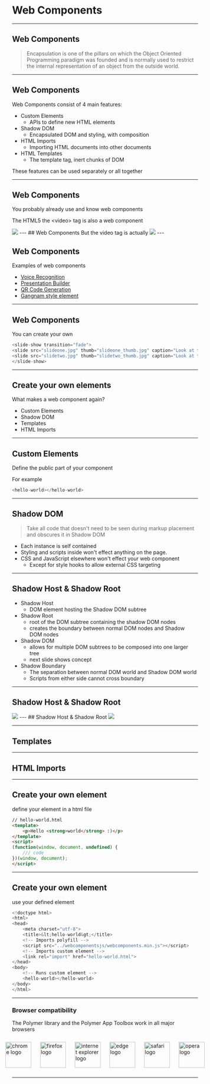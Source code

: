# Web Components

---
## Web Components

> Encapsulation is one of the pillars on which the Object Oriented Programming paradigm was founded and is normally used to restrict the internal representation of an object from the outside world.
---
## Web Components
Web Components consist of 4 main features:

* Custom Elements 
    * APIs to define new HTML elements
* Shadow DOM 
    * Encapsulated DOM and styling, with composition
* HTML Imports 
    * Importing HTML documents into other documents
* HTML Templates 
    * The template tag, inert chunks of DOM

These features can be used separately or all together

---
## Web Components
You probably already use and know web components

The HTML5 the &lt;video&gt; tag is also a web component

<img src="images/videoelement.png" />
---
## Web Components
But the video tag is actually
<img src="images/videoshadowdom.png" />
---

## Web Components
Examples of web components
* [Voice Recognition](http://zenorocha.github.io/voice-elements/)
* [Presentation Builder](http://viniciusalmeida.github.io/ninja-presentation/#1)
* [QR Code Generation](http://educastellano.github.io/qr-code/demo/)
* [Gangnam style element](http://html5-demos.appspot.com/gangnam)

---
## Web Components
You can create your own
```js
<slide-show transition="fade">
<slide src="slideone.jpg" thumb="slideone_thumb.jpg" caption="Look at this image">
<slide src="slidetwo.jpg" thumb="slidetwo_thumb.jpg" caption="Look at this other image">
</slide-show>
```
---

## Create your own elements
What makes a web component again?
* Custom Elements
* Shadow DOM
* Templates
* HTML Imports

---
## Custom Elements
Define the public part of your component

For example

```js
<hello-world></hello-world>
```
---
## Shadow DOM

> Take all code that doesn't need to be seen during markup 
> placement and obscures it in Shadow DOM

* Each instance is self contained 
* Styling and scripts inside won't effect anything on the page. 
* CSS and JavaScript elsewhere won't effect your web component
    * Except for style hooks to allow external CSS targeting
    
---
## Shadow Host & Shadow Root

* Shadow Host
    * DOM element hosting the Shadow DOM subtree
* Shadow Root
    * root of the DOM subtree containing the shadow DOM nodes
    * creates the boundary between normal DOM nodes and Shadow DOM nodes
* Shadow DOM
    * allows for multiple DOM subtrees to be composed into one larger tree
    * next slide shows concept 
* Shadow Boundary
    * The separation between normal DOM world and Shadow DOM world
    * Scripts from either side cannot cross boundary

---
## Shadow Host & Shadow Root

<img src="images/sd_composition1.png" />
---
## Shadow Host & Shadow Root

<img src="images/sd_composition2.png" />

---
## Templates

---
## HTML Imports

---
## Create your own element
define your element in a html file

```html
// hello-world.html
<template>
    <p>Hello <strong>world</strong> :)</p>
</template>
<script>
(function(window, document, undefined) {
    /// code
})(window, document);
</script>
```

---
## Create your own element
use your defined element
```js
<!doctype html>
<html>
<head>
    <meta charset="utf-8">
    <title>&lt;hello-world&gt;</title>
    <!-- Imports polyfill -->
    <script src="../webcomponentsjs/webcomponents.min.js"></script>
    <!-- Imports custom element -->
    <link rel="import" href="hello-world.html">
</head>
<body>
    <!-- Runs custom element -->
    <hello-world></hello-world>
</body>
</html>
```
---

### Browser compatibility
The Polymer library and the Polymer App Toolbox work in all major browsers
<div style="display:flex;justify-content:center;">
          <img src="images/chrome_128x128.png" style="padding:12px" height="70" alt="chrome logo">
          <img src="images/firefox_128x128.png" style="padding:12px" height="70" alt="firefox logo">
          <img src="images/internet-explorer_128x128.png" style="padding:12px" height="70"  alt="internet explorer logo">
          <img src="images/edge_128x128.png" style="padding:12px" height="70" alt="edge logo">
          <img src="images/safari_128x128.png" style="padding:12px" height="70" alt="safari logo">
          <img src="images/opera_128x128.png" style="padding:12px" height="70" alt="opera logo">
        </div>

---


```